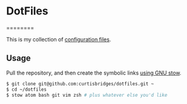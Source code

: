 # DotFiles
========

This is my collection of [configuration files](http://dotfiles.github.io/).

Usage
-----

Pull the repository, and then create the symbolic links [using GNU
stow](https://www.gnu.org/software/stow/).

```bash
$ git clone git@github.com:curtisbridges/dotfiles.git ~
$ cd ~/dotfiles
$ stow atom bash git vim zsh # plus whatever else you'd like
```

